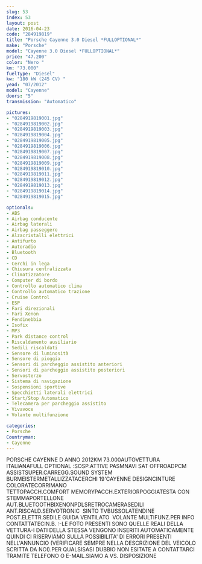 ```yaml
---
slug: 53
index: 53
layout: post
date: 2016-04-23
code: "284919819"
title: "Porsche Cayenne 3.0 Diesel *FULLOPTIONAL*"
make: "Porsche"
model: "Cayenne 3.0 Diesel *FULLOPTIONAL*"
price: "47.200"
color: "Nero "
km: "73.000"
fuelType: "Diesel"
kw: "180 kW (245 CV) "
yead: "07/2012"
model: "Cayenne"
doors: "5"
transmission: "Automatico"

pictures:
- "0284919819001.jpg"
- "0284919819002.jpg"
- "0284919819003.jpg"
- "0284919819004.jpg"
- "0284919819005.jpg"
- "0284919819006.jpg"
- "0284919819007.jpg"
- "0284919819008.jpg"
- "0284919819009.jpg"
- "0284919819010.jpg"
- "0284919819011.jpg"
- "0284919819012.jpg"
- "0284919819013.jpg"
- "0284919819014.jpg"
- "0284919819015.jpg"

optionals:
- ABS
- Airbag conducente
- Airbag laterali
- Airbag passeggero
- Alzacristalli elettrici
- Antifurto
- Autoradio
- Bluetooth
- CD
- Cerchi in lega
- Chiusura centralizzata
- Climatizzatore
- Computer di bordo
- Controllo automatico clima
- Controllo automatico trazione
- Cruise Control
- ESP
- Fari direzionali
- Fari Xenon
- Fendinebbia
- Isofix
- MP3
- Park distance control
- Riscaldamento ausiliario
- Sedili riscaldati
- Sensore di luminosità
- Sensore di pioggia
- Sensori di parcheggio assistito anteriori
- Sensori di parcheggio assistito posteriori
- Servosterzo
- Sistema di navigazione
- Sospensioni sportive
- Specchietti laterali elettrici
- Start/Stop Automatico
- Telecamera per parcheggio assistito
- Vivavoce
- Volante multifunzione

categories:
- Porsche
Countryman:
- Cayenne
---
```

PORSCHE CAYENNE D ANNO 2012KM 73.000AUTOVETTURA ITALIANAFULL OPTIONAL :SOSP.ATTIVE PASMNAVI SAT OFFROADPCM ASSISTSUPER.CARREGG.SOUND SYSTEM BURMEISTERMETALLIZZATACERCHI 19'CAYENNE DESIGNCINTURE COLORATECORRIMANO TETTOPACCH.COMFORT MEMORYPACCH.EXTERIORPOGGIATESTA CON STEMMAPORTELLONE AUT.BLUETOOTHBIXENONPDLSRETROCAMERASEDILI ANT.RISCALD.SERVOTRONIC  SINTO TVBUSSOLATENDINE POST.ELETTR.SEDILE GUIDA VENTILATO  VOLANTE MULTIFUNZ.PER INFO CONTATTATECIN.B. :-LE FOTO PRESENTI SONO QUELLE REALI DELLA VETTURA-I DATI DELLA STESSA VENGONO INSERITI AUTOMATICAMENTE QUINDI CI RISERVIAMO SULLA POSSIBILITA' DI ERRORI PRESENTI NELL'ANNUNCIO (VERIFICARE SEMPRE NELLA DESCRIZIONE DEL VEICOLO SCRITTA DA NOI).PER QUALSISASI DUBBIO NON ESITATE A CONTATTARCI TRAMITE TELEFONO O E-MAIL.SIAMO A VS. DISPOSIZIONE